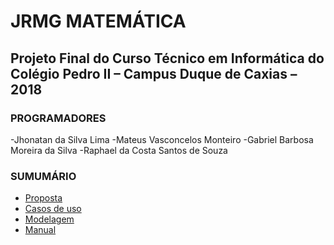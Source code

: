 # JRMG MATEMÁTICA
## Projeto Final do Curso Técnico em Informática do Colégio Pedro II – Campus Duque de Caxias – 2018

### PROGRAMADORES
-Jhonatan da Silva Lima
-Mateus Vasconcelos Monteiro
-Gabriel Barbosa Moreira da Silva
-Raphael da Costa Santos de Souza


### SUMUMÁRIO

* [Proposta]()
* [Casos de uso](https://github.com/cp2-dc-info-projeto-final-2018/JRMG/blob/master/Diagramas%20&%20Casos%20de%20Uso/casosDeUso.md#cdu-06---Visualizar-conte%C3%BAdos)
* [Modelagem]()
* [Manual]()


